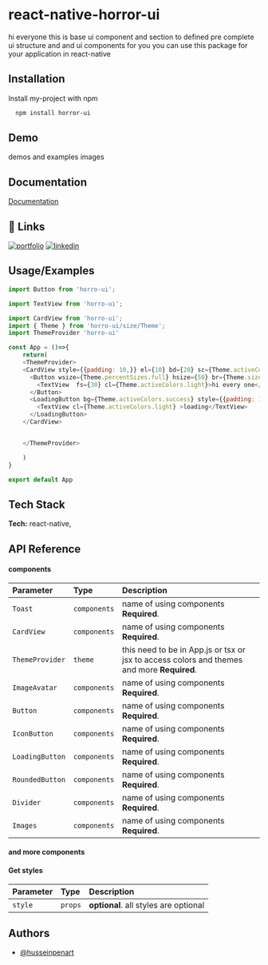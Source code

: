 
# react-native-horror-ui

hi everyone this is base ui component and section to defined pre complete ui structure and and ui components for you you can use this package for your application in react-native 


## Installation

Install my-project with npm

```bash
  npm install horror-ui

```
    
## Demo

demos and examples images


## Documentation

[Documentation](https://linktodocumentation)


## 🔗 Links
[![portfolio](https://img.shields.io/badge/my_portfolio-000?style=for-the-badge&logo=ko-fi&logoColor=white)](https://huabb.ir)
[![linkedin](https://img.shields.io/badge/linkedin-0A66C2?style=for-the-badge&logo=linkedin&logoColor=white)](https://www.linkedin.com/in/hussain-asadi-1157221b9/)



## Usage/Examples

```javascript
import Button from 'horro-ui';

import TextView from 'horro-ui';

import CardView from 'horro-ui';
import { Theme } from 'horro-ui/size/Theme';
import ThemeProvider 'horro-ui'

const App = ()=>{
    return(
    <ThemeProvider>
    <CardView style={{padding: 10,}} el={10} bd={20} sc={Theme.activeColors.info}>
      <Button wsize={Theme.percentSizes.full} hsize={50} br={Theme.sizes.md} style={{padding: 10,}}>
        <TextView  fs={30} cl={Theme.activeColors.light}>hi every one</TextView>
      </Button>
      <LoadingButton bg={Theme.activeColors.success} style={{padding: 10,top: 10,marginBottom:10}}>
        <TextView cl={Theme.activeColors.light} >loading</TextView>
      </LoadingButton>
    </CardView>


    </ThemeProvider>

    )
}

export default App
```


## Tech Stack

**Tech:** react-native,



## API Reference

#### components


| Parameter | Type     | Description                |
| :-------- | :------- | :------------------------- |
| `Toast` | `components` | name of using components **Required**.  |
| `CardView` | `components` | name of using components **Required**.  |
| `ThemeProvider` | `theme` | this need to be in App.js or tsx or jsx to access colors and themes and more **Required**.  |
| `ImageAvatar` | `components` | name of using components **Required**.  |
| `Button` | `components` | name of using components **Required**.  |
| `IconButton` | `components` | name of using components **Required**.  |
| `LoadingButton` | `components` | name of using components **Required**.  |
| `RoundedButton` | `components` | name of using components **Required**.  |
| `Divider` | `components` | name of using components **Required**.  |
| `Images` | `components` | name of using components **Required**.  |
#### and more components

#### Get styles



| Parameter | Type     | Description                       |
| :-------- | :------- | :-------------------------------- |
| `style`      | `props` | **optional**. all styles are optional |




## Authors

- [@husseinpenart](https://huabb.ir)

